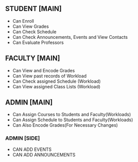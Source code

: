 ## STUDENT [MAIN]
- Can Enroll
- Can View Grades
- Can Check Schedule 
- Can Check Announcements, Events and View Contacts
- Can Evaluate Professors

## FACULTY [MAIN]
- Can View and Encode Grades
- Can View past records of Workload
- Can Check assigned Schedule (Workload)
- Can View assigned Class Lists (Workload)

## ADMIN [MAIN]
- Can Assign Courses to Students and Faculty(Workloads)
- Can Assign Schedule to Students and Faculty(Workloads)
- Can Also Encode Grades(For Necessary Changes)

### ADMIN [SIDE]
- CAN ADD EVENTS
- CAN ADD ANNOUNCEMENTS
